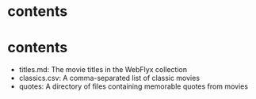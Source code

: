 # contents

# contents

- titles.md: The movie titles in the WebFlyx collection
- classics.csv: A comma-separated list of classic movies
- quotes: A directory of files containing memorable quotes from movies
